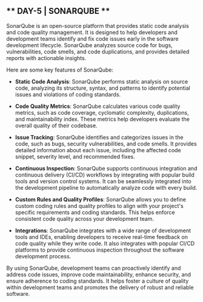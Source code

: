 ## ** DAY-5 | SONARQUBE ** ##
SonarQube is an open-source platform that provides static code analysis and code quality management. It is designed to help developers and development teams identify and fix code issues early in the software development lifecycle. SonarQube analyzes source code for bugs, vulnerabilities, code smells, and code duplications, and provides detailed reports with actionable insights.

Here are some key features of SonarQube:

- **Static Code Analysis**: SonarQube performs static analysis on source code, analyzing its structure, syntax, and patterns to identify potential issues and violations of coding standards.

- **Code Quality Metrics**: SonarQube calculates various code quality metrics, such as code coverage, cyclomatic complexity, duplications, and maintainability index. These metrics help developers evaluate the overall quality of their codebase.

- **Issue Tracking**: SonarQube identifies and categorizes issues in the code, such as bugs, security vulnerabilities, and code smells. It provides detailed information about each issue, including the affected code snippet, severity level, and recommended fixes.

- **Continuous Inspection**: SonarQube supports continuous integration and continuous delivery (CI/CD) workflows by integrating with popular build tools and version control systems. It can be seamlessly integrated into the development pipeline to automatically analyze code with every build.

- **Custom Rules and Quality Profiles**: SonarQube allows you to define custom coding rules and quality profiles to align with your project's specific requirements and coding standards. This helps enforce consistent code quality across your development team.

- **Integrations**: SonarQube integrates with a wide range of development tools and IDEs, enabling developers to receive real-time feedback on code quality while they write code. It also integrates with popular CI/CD platforms to provide continuous inspection throughout the software development process.

By using SonarQube, development teams can proactively identify and address code issues, improve code maintainability, enhance security, and ensure adherence to coding standards. It helps foster a culture of quality within development teams and promotes the delivery of robust and reliable software.
```
